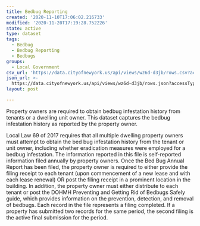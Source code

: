 ```yaml
---
title: Bedbug Reporting
created: '2020-11-10T17:06:02.216733'
modified: '2020-11-20T17:19:28.752226'
state: active
type: dataset
tags:
  - Bedbug
  - Bedbug Reporting
  - Bedbugs
groups:
  - Local Government
csv_url: 'https://data.cityofnewyork.us/api/views/wz6d-d3jb/rows.csv?accessType=DOWNLOAD'
json_url: >-
  https://data.cityofnewyork.us/api/views/wz6d-d3jb/rows.json?accessType=DOWNLOAD
layout: post

---
```

Property owners are required to obtain bedbug infestation history from tenants or a dwelling unit owner. This dataset captures the bedbug infestation history as reported by the property owner. 
</p>
Local Law 69 of 2017 requires that all multiple dwelling property owners must attempt to obtain the bed bug infestation history from the tenant or unit owner, including whether eradication measures were employed for a bedbug infestation.  The information reported in this file is self-reported information filed annually by property owners. Once the Bed Bug Annual Report has been filed, the property owner is required to either provide the filing receipt to each tenant (upon commencement of a new lease and with each lease renewal) OR post the filing receipt in a prominent location in the building. In addition, the property owner must either distribute to each tenant or post the DOHMH Preventing and Getting Rid of Bedbugs Safely guide, which provides information on the prevention, detection, and removal of bedbugs.  Each record in the file represents a filing completed. If a property has submitted two records for the same period, the second filing is the active final submission for the period.
